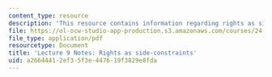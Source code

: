 ```yaml
---
content_type: resource
description: 'This resource contains information regarding rights as side-constraints. '
file: https://ol-ocw-studio-app-production.s3.amazonaws.com/courses/24-04j-justice-spring-2012/a26644412ef35f3e447619f3829e8fda_MIT24_04JS12_lec09.pdf
file_type: application/pdf
resourcetype: Document
title: 'Lecture 9 Notes: Rights as side-constraints'
uid: a2664441-2ef3-5f3e-4476-19f3829e8fda
---
```

